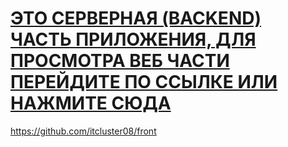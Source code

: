 # [ЭТО СЕРВЕРНАЯ (BACKEND) ЧАСТЬ ПРИЛОЖЕНИЯ, ДЛЯ ПРОСМОТРА ВЕБ ЧАСТИ ПЕРЕЙДИТЕ ПО ССЫЛКЕ ИЛИ НАЖМИТЕ СЮДА](https://github.com/itcluster08/front)
https://github.com/itcluster08/front
